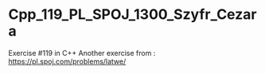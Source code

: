 # Cpp_119_PL_SPOJ_1300_Szyfr_Cezara
Exercise #119 in C++
Another exercise from : https://pl.spoj.com/problems/latwe/
